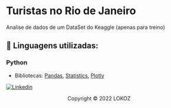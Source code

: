 # Turistas no Rio de Janeiro

Analise de dados de um DataSet do Keaggle (apenas para treino)

## 🔧 Linguagens utilizadas:

### Python
- Bibliotecas: [Pandas](https://pandas.pydata.org/), [Statistics](https://docs.python.org/3/library/statistics.html), [Plotly](https://plotly.com/python/)


[![Linkedin](https://img.shields.io/badge/LinkedIn-0077B5?style=for-the-badge&logo=linkedin&logoColor=white)](https://www.linkedin.com/in/raulsbardela/)

<p align="center">Copyright © 2022 LOKOZ</p>
